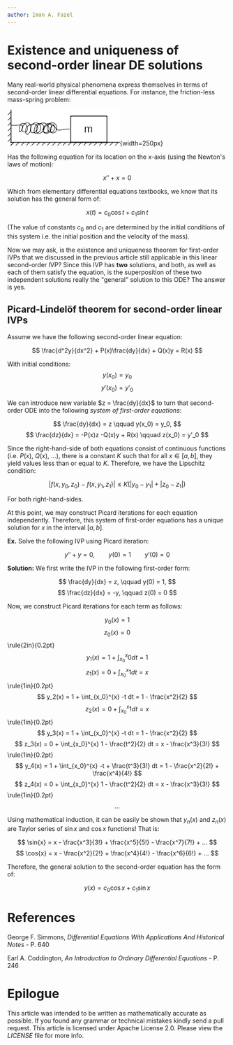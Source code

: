 ```yaml
---
author: Iman A. Fazel
---
```

# Existence and uniqueness of second-order linear DE solutions
Many real-world physical phenomena express themselves in terms of second-order linear differential equations.
For instance, the friction-less mass-spring problem:

![Friction-less mass-spring system](./mass-spring.png){width=250px}

Has the following equation for its location on the x-axis (using the Newton's laws of motion):

$$
x'' + x = 0
$$

Which from elementary differential equations textbooks, we know that its solution has the general form of:

$$
x(t) = c_0\cos{t} + c_1\sin{t}
$$

(The value of constants $c_0$ and $c_1$ are determined by the initial conditions of this system i.e. the initial position and the velocity of the mass).

Now we may ask, is the existence and uniqueness theorem for first-order IVPs that we discussed in the previous article still applicable in this linear second-order IVP?
Since this IVP has **two** solutions, and both, as well as each of them satisfy the equation, is the superposition of these two independent solutions really the "general" solution to this ODE?
The answer is yes.

## Picard-Lindelöf theorem for second-order linear IVPs
Assume we have the following second-order linear equation:

$$
\frac{d^2y}{dx^2} + P(x)\frac{dy}{dx} + Q(x)y = R(x)
$$

With initial conditions:
$$
y(x_0) = y_0
$$$$
y'(x_0) = y'_0
$$

We can introduce new variable $z = \frac{dy}{dx}$ to turn that second-order ODE into the following *system of first-order equations*:

$$
\frac{dy}{dx} = z \qquad y(x_0) = y_0,
$$$$
\frac{dz}{dx} = -P(x)z -Q(x)y + R(x) \qquad z(x_0) = y'_0
$$

Since the right-hand-side of both equations consist of continuous functions (i.e. $P(x)$, $Q(x)$, ...), there is a constant $K$ such that for all $x \in [a,b]$, they yield values less than or equal to $K$.
Therefore, we have the Lipschitz condition:

$$
|f(x,y_0,z_0) - f(x,y_1,z_1)| \leq K(|y_0 - y_1| + |z_0 - z_1|)
$$

For both right-hand-sides.

At this point, we may construct Picard iterations for each equation independently.
Therefore, this system of first-order equations has a unique solution for $x$ in the interval $[a, b]$.

**Ex.** Solve the following IVP using Picard iteration:

$$
y'' + y = 0 , \qquad y(0) = 1 \qquad y'(0) = 0
$$

**Solution:**
We first write the IVP in the following first-order form:

$$
\frac{dy}{dx} = z, \qquad y(0) = 1,
$$$$
\frac{dz}{dx} = -y, \qquad z(0) = 0
$$

Now, we construct Picard iterations for each term as follows:

$$
y_0(x) = 1
$$$$
z_0(x) = 0
$$\rule{2in}{0.2pt}$$
$$$$
y_1(x) = 1 + \int_{x_0}^{x} 0 dt = 1
$$$$
z_1(x) = 0 + \int_{x_0}^{x} 1 dt = x
$$\rule{1in}{0.2pt}$$
$$$$
y_2(x) = 1 + \int_{x_0}^{x} -t dt = 1 - \frac{x^2}{2}
$$$$
z_2(x) = 0 + \int_{x_0}^{x} 1 dt = x
$$\rule{1in}{0.2pt}$$
$$$$
y_3(x) = 1 + \int_{x_0}^{x} -t dt = 1 - \frac{x^2}{2}
$$$$
z_3(x) = 0 + \int_{x_0}^{x} 1 - \frac{t^2}{2} dt = x - \frac{x^3}{3!}
$$\rule{1in}{0.2pt}$$
$$$$
y_4(x) = 1 + \int_{x_0}^{x} -t + \frac{t^3}{3!} dt = 1 - \frac{x^2}{2!} + \frac{x^4}{4!}
$$$$
z_4(x) = 0 + \int_{x_0}^{x} 1 - \frac{t^2}{2} dt = x - \frac{x^3}{3!}
$$\rule{1in}{0.2pt}$$
$$$$
...
$$

Using mathematical induction, it can be easily be shown that $y_n(x)$ and $z_n(x)$ are Taylor series of $\sin{x}$ and $\cos{x}$ functions!
That is:

$$
\sin{x} = x - \frac{x^3}{3!} + \frac{x^5}{5!} - \frac{x^7}{7!} + ...
$$
$$
\cos{x} = x - \frac{x^2}{2!} + \frac{x^4}{4!} - \frac{x^6}{6!} + ...
$$

Therefore, the general solution to the second-order equation has the form of:

$$
y(x) = c_0\cos{x} + c_1\sin{x}
$$

# References
George F. Simmons, *Differential Equations With Applications And Historical Notes* - P. 640

Earl A. Coddington, *An Introduction to Ordinary Differential Equations* - P. 246


# Epilogue
This article was intended to be written as mathematically accurate as possible.
If you found any grammar or technical mistakes kindly send a pull request.
This article is licensed under Apache License 2.0.
Please view the *LICENSE* file for more info.
